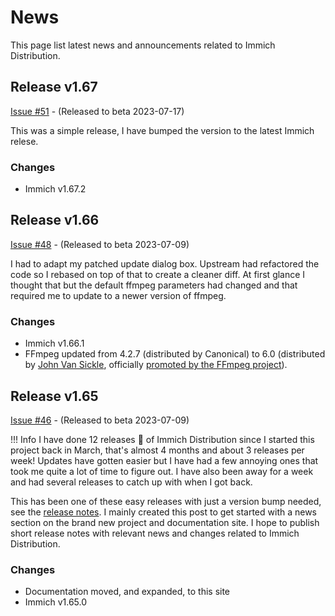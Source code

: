 # News

This page list latest news and announcements related to Immich Distribution.

## Release v1.67

[Issue #51](https://github.com/nsg/immich-distribution/issues/51) - (Released to beta 2023-07-17)

This was a simple release, I have bumped the version to the latest Immich relese.

### Changes

* Immich v1.67.2

## Release v1.66

[Issue #48](https://github.com/nsg/immich-distribution/issues/48) - (Released to beta 2023-07-09)

I had to adapt my patched update dialog box. Upstream had refactored the code so I rebased on top of that to create a cleaner diff. At first glance I thought that but the default ffmpeg parameters had changed and that required me to update to a newer version of ffmpeg.

### Changes

* Immich v1.66.1
* FFmpeg updated from 4.2.7 (distributed by Canonical) to 6.0 (distributed by [John Van Sickle](https://johnvansickle.com/ffmpeg/), officially [promoted by the FFmpeg project](https://ffmpeg.org/download.html)).

## Release v1.65

[Issue #46](https://github.com/nsg/immich-distribution/issues/46) - (Released to beta 2023-07-09)

!!! Info
    I have done 12 releases :partying_face: of Immich Distribution since I started this project back in March, that's almost 4 months and about 3 releases per week! Updates have gotten easier but I have had a few annoying ones that took me quite a lot of time to figure out. I have also been away for a week and had several releases to catch up with when I got back.

This has been one of these easy releases with just a version bump needed, see the [release notes](https://github.com/immich-app/immich/releases/tag/v1.65.0). I mainly created this post to get started with a news section on the brand new project and documentation site. I hope to publish short release notes with relevant news and changes related to Immich Distribution.

### Changes

* Documentation moved, and expanded, to this site
* Immich v1.65.0
